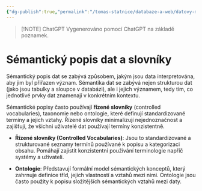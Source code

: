 ```yaml
---
{"dg-publish":true,"permalink":"/tomas-statnice/databaze-a-web/datovy-management/procesy-zprcovani-dat/semanticky-popis-dat-slovniky/","tags":["tomas","datovy_management","databaze_a_web"],"noteIcon":""}
---
```


> [!NOTE] ChatGPT
> Vygenerováno pomocí ChatGPT na základě poznamek.
# Sémantický popis dat a slovníky

Sémantický popis dat se zabývá způsobem, jakým jsou data interpretována, aby jim byl přiřazen význam. Sémantika dat se zabývá nejen strukturou dat (jako jsou tabulky a sloupce v databázi), ale i jejich významem, tedy tím, co jednotlivé prvky dat znamenají v konkrétním kontextu. 

Sémantické popisy často používají **řízené slovníky** (controlled vocabularies), taxonomie nebo ontologie, které definují standardizované termíny a jejich vztahy. Řízené slovníky minimalizují nejednoznačnost a zajišťují, že všichni uživatelé dat používají termíny konzistentně.

- **Řízené slovníky (Controlled Vocabularies)**: Jsou to standardizované a strukturované seznamy termínů používané k popisu a kategorizaci obsahu. Pomáhají zajistit konzistentní používání terminologie napříč systémy a uživateli.
  
- **Ontologie**: Představují formální model sémantických konceptů, který zahrnuje definice tříd, jejich vlastností a vztahů mezi nimi. Ontologie jsou často použity k popisu složitějších sémantických vztahů mezi daty.